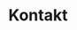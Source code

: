 ---
templateKey: contact-page
title: Kontakt
navigationpriority: 4
phone: "783-271-463"
email: "p.pogorzelska98@gmail.com"
address: "68-300 Lubsko ul.Przykładowa 16/2"
facebook: "https://www.facebook.com/fragariaschool"
instagram: "https://www.instagram.com/fragariaschool"
---
